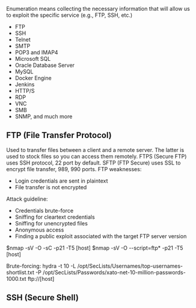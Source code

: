 Enumeration means collecting the
necessary information that will allow us to exploit the specific service (e.g., FTP,
SSH, etc.)

* FTP
* SSH
* Telnet
* SMTP
* POP3 and IMAP4
* Microsoft SQL
* Oracle Database Server
* MySQL
* Docker Engine
* Jenkins
* HTTP/S
* RDP
* VNC
* SMB
* SNMP, and much more

## FTP (File Transfer Protocol)
Used to transfer files between a client and a remote server. The latter is used to stock files so you can access them remotely. 
FTPS (Secure FTP) uses SSH protocol, 22 port by default.
SFTP (FTP Secure) uses SSL to encrypt file transfer, 989, 990 ports.
FTP weaknesses:
* Login credentials are sent in plaintext
* File transfer is not encrypted

Attack guideline:
* Credentials brute-force
* Sniffing for cleartext credentials
* Sniffing for unencrypted files
* Anonymous access
* Finding a public exploit associated with the target FTP server version

$nmap -sV -O -sC -p21 -T5 [host]
$nmap -sV -O --script=ftp* -p21 -T5 [host]

Brute-forcing:
hydra -t 10 -L /opt/SecLists/Usernames/top-usernames-shortlist.txt -P /opt/SecLists/Passwords/xato-net-10-million-passwords-1000.txt ftp://[host]

## SSH (Secure Shell)